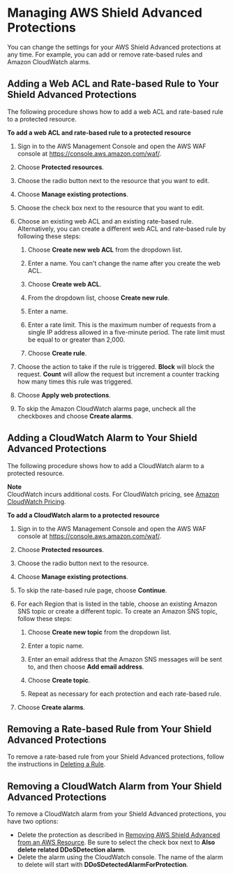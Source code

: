 # Managing AWS Shield Advanced Protections<a name="manage-protection"></a>

You can change the settings for your AWS Shield Advanced protections at any time\. For example, you can add or remove rate\-based rules and Amazon CloudWatch alarms\. 

## Adding a Web ACL and Rate\-based Rule to Your Shield Advanced Protections<a name="add-rule-ddos"></a>

The following procedure shows how to add a web ACL and rate\-based rule to a protected resource\.<a name="add-rule-procedure"></a>

**To add a web ACL and rate\-based rule to a protected resource**

1. Sign in to the AWS Management Console and open the AWS WAF console at [https://console\.aws\.amazon\.com/waf/](https://console.aws.amazon.com/waf/)\. 

1. Choose **Protected resources**\.

1. Choose the radio button next to the resource that you want to edit\.

1. Choose **Manage existing protections**\.

1. Choose the check box next to the resource that you want to edit\.

1. Choose an existing web ACL and an existing rate\-based rule\. Alternatively, you can create a different web ACL and rate\-based rule by following these steps:

   1. Choose **Create new web ACL** from the dropdown list\.

   1. Enter a name\. You can't change the name after you create the web ACL\.

   1. Choose **Create web ACL**\.

   1. From the dropdown list, choose **Create new rule**\.

   1. Enter a name\.

   1. Enter a rate limit\. This is the maximum number of requests from a single IP address allowed in a five\-minute period\. The rate limit must be equal to or greater than 2,000\. 

   1. Choose **Create rule**\.

1. Choose the action to take if the rule is triggered\. **Block** will block the request\. **Count** will allow the request but increment a counter tracking how many times this rule was triggered\.

1. Choose **Apply web protections**\. 

1. To skip the Amazon CloudWatch alarms page, uncheck all the checkboxes and choose **Create alarms**\. 

## Adding a CloudWatch Alarm to Your Shield Advanced Protections<a name="add-alarm-ddos"></a>

The following procedure shows how to add a CloudWatch alarm to a protected resource\. 

**Note**  
CloudWatch incurs additional costs\. For CloudWatch pricing, see [Amazon CloudWatch Pricing](https://aws.amazon.com/cloudwatch/pricing/)\.<a name="add-cw-procedure"></a>

**To add a CloudWatch alarm to a protected resource**

1. Sign in to the AWS Management Console and open the AWS WAF console at [https://console\.aws\.amazon\.com/waf/](https://console.aws.amazon.com/waf/)\. 

1. Choose **Protected resources**\.

1. Choose the radio button next to the resource\.

1. Choose **Manage existing protections**\.

1. To skip the rate\-based rule page, choose **Continue**\.

1. For each Region that is listed in the table, choose an existing Amazon SNS topic or create a different topic\. To create an Amazon SNS topic, follow these steps:

   1. Choose **Create new topic** from the dropdown list\.

   1. Enter a topic name\. 

   1. Enter an email address that the Amazon SNS messages will be sent to, and then choose **Add email address**\.

   1. Choose **Create topic**\.

   1. Repeat as necessary for each protection and each rate\-based rule\.

1. Choose **Create alarms**\.

## Removing a Rate\-based Rule from Your Shield Advanced Protections<a name="remove-rule-ddos"></a>

To remove a rate\-based rule from your Shield Advanced protections, follow the instructions in [Deleting a Rule](web-acl-rules-deleting.md)\.

## Removing a CloudWatch Alarm from Your Shield Advanced Protections<a name="remove-cloudwatch-ddos"></a>

To remove a CloudWatch alarm from your Shield Advanced protections, you have two options:
+ Delete the protection as described in [Removing AWS Shield Advanced from an AWS Resource](remove-protection.md)\. Be sure to select the check box next to **Also delete related DDoSDetection alarm**\.
+ Delete the alarm using the CloudWatch console\. The name of the alarm to delete will start with **DDoSDetectedAlarmForProtection**\.